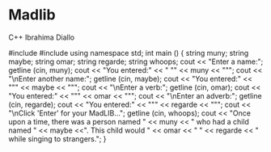 # Madlib
C++
Ibrahima Diallo


#include <iostream>
#include <string>
using namespace std;
 int main () {
   string muny;
   string maybe;
   string omar;
   string regarde;
   string whoops;
cout << "Enter a name:";
getline (cin, muny);
cout << "You entered:" << " \"" << muny << "\"";
cout << "\nEnter another name:";
getline (cin, maybe);
cout << "You entered:" << "\"" << maybe << "\"";
cout << "\nEnter a verb:";
getline (cin, omar);
cout << "You entered:" << "\"" << omar << "\"";
cout << "\nEnter an adverb:"; 
getline (cin, regarde);
cout << "You entered:" << "\"" << regarde << "\"";
cout << "\nClick \'Enter\' for your MadLIB...";
getline (cin, whoops);
cout << "Once upon a time, there was a person named " << muny << " who had a child named " << maybe <<". This child would " << omar << " " << regarde << " while singing to strangers.";
 }
